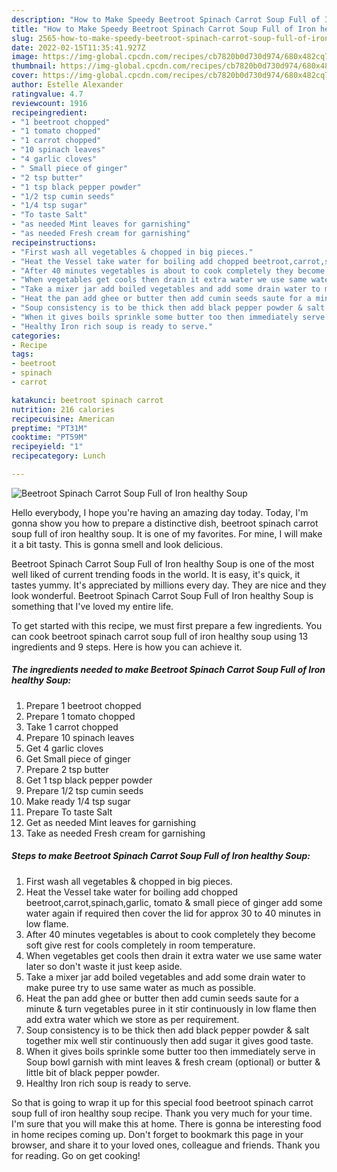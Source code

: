 ```yaml
---
description: "How to Make Speedy Beetroot Spinach Carrot Soup Full of Iron healthy Soup"
title: "How to Make Speedy Beetroot Spinach Carrot Soup Full of Iron healthy Soup"
slug: 2565-how-to-make-speedy-beetroot-spinach-carrot-soup-full-of-iron-healthy-soup
date: 2022-02-15T11:35:41.927Z
image: https://img-global.cpcdn.com/recipes/cb7820b0d730d974/680x482cq70/beetroot-spinach-carrot-soup-full-of-iron-healthy-soup-recipe-main-photo.jpg
thumbnail: https://img-global.cpcdn.com/recipes/cb7820b0d730d974/680x482cq70/beetroot-spinach-carrot-soup-full-of-iron-healthy-soup-recipe-main-photo.jpg
cover: https://img-global.cpcdn.com/recipes/cb7820b0d730d974/680x482cq70/beetroot-spinach-carrot-soup-full-of-iron-healthy-soup-recipe-main-photo.jpg
author: Estelle Alexander
ratingvalue: 4.7
reviewcount: 1916
recipeingredient:
- "1 beetroot chopped"
- "1 tomato chopped"
- "1 carrot chopped"
- "10 spinach leaves"
- "4 garlic cloves"
- " Small piece of ginger"
- "2 tsp butter"
- "1 tsp black pepper powder"
- "1/2 tsp cumin seeds"
- "1/4 tsp sugar"
- "To taste Salt"
- "as needed Mint leaves for garnishing"
- "as needed Fresh cream for garnishing"
recipeinstructions:
- "First wash all vegetables & chopped in big pieces."
- "Heat the Vessel take water for boiling add chopped beetroot,carrot,spinach,garlic, tomato & small piece of ginger add some water again if required then cover the lid for approx 30 to 40 minutes in low flame."
- "After 40 minutes vegetables is about to cook completely they become soft give rest for cools completely in room temperature."
- "When vegetables get cools then drain it extra water we use same water later so don't waste it just keep aside."
- "Take a mixer jar add boiled vegetables and add some drain water to make puree try to use same water as much as possible."
- "Heat the pan add ghee or butter then add cumin seeds saute for a minute & turn vegetables puree in it stir continuously in low flame then add extra water which we store as per requirement."
- "Soup consistency is to be thick then add black pepper powder & salt together mix well stir continuously then add sugar it gives good taste."
- "When it gives boils sprinkle some butter too then immediately serve in Soup bowl garnish with mint leaves & fresh cream (optional) or butter & little bit of black pepper powder."
- "Healthy Iron rich soup is ready to serve."
categories:
- Recipe
tags:
- beetroot
- spinach
- carrot

katakunci: beetroot spinach carrot 
nutrition: 216 calories
recipecuisine: American
preptime: "PT31M"
cooktime: "PT59M"
recipeyield: "1"
recipecategory: Lunch

---
```



![Beetroot Spinach Carrot Soup Full of Iron healthy Soup](https://img-global.cpcdn.com/recipes/cb7820b0d730d974/680x482cq70/beetroot-spinach-carrot-soup-full-of-iron-healthy-soup-recipe-main-photo.jpg)

Hello everybody, I hope you're having an amazing day today. Today, I'm gonna show you how to prepare a distinctive dish, beetroot spinach carrot soup full of iron healthy soup. It is one of my favorites. For mine, I will make it a bit tasty. This is gonna smell and look delicious.

Beetroot Spinach Carrot Soup Full of Iron healthy Soup is one of the most well liked of current trending foods in the world. It is easy, it's quick, it tastes yummy. It's appreciated by millions every day. They are nice and they look wonderful. Beetroot Spinach Carrot Soup Full of Iron healthy Soup is something that I've loved my entire life.




To get started with this recipe, we must first prepare a few ingredients. You can cook beetroot spinach carrot soup full of iron healthy soup using 13 ingredients and 9 steps. Here is how you can achieve it.

<!--inarticleads1-->

##### The ingredients needed to make Beetroot Spinach Carrot Soup Full of Iron healthy Soup:

1. Prepare 1 beetroot chopped
1. Prepare 1 tomato chopped
1. Take 1 carrot chopped
1. Prepare 10 spinach leaves
1. Get 4 garlic cloves
1. Get  Small piece of ginger
1. Prepare 2 tsp butter
1. Get 1 tsp black pepper powder
1. Prepare 1/2 tsp cumin seeds
1. Make ready 1/4 tsp sugar
1. Prepare To taste Salt
1. Get as needed Mint leaves for garnishing
1. Take as needed Fresh cream for garnishing




<!--inarticleads2-->

##### Steps to make Beetroot Spinach Carrot Soup Full of Iron healthy Soup:

1. First wash all vegetables & chopped in big pieces.
1. Heat the Vessel take water for boiling add chopped beetroot,carrot,spinach,garlic, tomato & small piece of ginger add some water again if required then cover the lid for approx 30 to 40 minutes in low flame.
1. After 40 minutes vegetables is about to cook completely they become soft give rest for cools completely in room temperature.
1. When vegetables get cools then drain it extra water we use same water later so don't waste it just keep aside.
1. Take a mixer jar add boiled vegetables and add some drain water to make puree try to use same water as much as possible.
1. Heat the pan add ghee or butter then add cumin seeds saute for a minute & turn vegetables puree in it stir continuously in low flame then add extra water which we store as per requirement.
1. Soup consistency is to be thick then add black pepper powder & salt together mix well stir continuously then add sugar it gives good taste.
1. When it gives boils sprinkle some butter too then immediately serve in Soup bowl garnish with mint leaves & fresh cream (optional) or butter & little bit of black pepper powder.
1. Healthy Iron rich soup is ready to serve.




So that is going to wrap it up for this special food beetroot spinach carrot soup full of iron healthy soup recipe. Thank you very much for your time. I'm sure that you will make this at home. There is gonna be interesting food in home recipes coming up. Don't forget to bookmark this page in your browser, and share it to your loved ones, colleague and friends. Thank you for reading. Go on get cooking!

